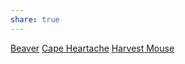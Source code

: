 ```yaml
---
share: true
---
```

[Beaver](Beaver.md)
[Cape Heartache](Cape%20Heartache.md)
[Harvest Mouse](Harvest%20Mouse.md)
